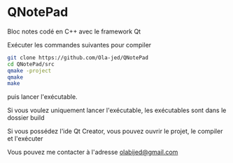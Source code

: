 # QNotePad
Bloc notes codé en C++ avec le framework Qt

Exécuter les commandes suivantes pour compiler
```bash
git clone https://github.com/Ola-jed/QNotePad
cd QNotePad/src
qmake -project
qmake
make
```
puis lancer l'exécutable.

Si vous voulez uniquement lancer l'exécutable, les exécutables sont dans le dossier build

Si vous possédez l'ide Qt Creator, vous pouvez ouvrir le projet, le compiler et l'exécuter

Vous pouvez me contacter à l'adresse olabijed@gmail.com
